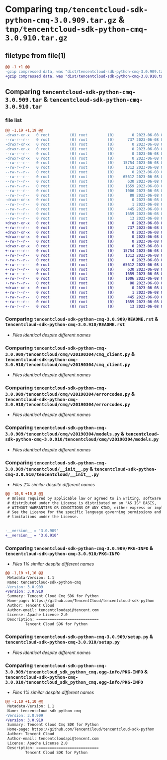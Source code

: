 # Comparing `tmp/tencentcloud-sdk-python-cmq-3.0.909.tar.gz` & `tmp/tencentcloud-sdk-python-cmq-3.0.910.tar.gz`

## filetype from file(1)

```diff
@@ -1 +1 @@
-gzip compressed data, was "dist/tencentcloud-sdk-python-cmq-3.0.909.tar", last modified: Thu Jun  8 00:21:35 2023, max compression
+gzip compressed data, was "dist/tencentcloud-sdk-python-cmq-3.0.910.tar", last modified: Thu Jun  8 09:07:13 2023, max compression
```

## Comparing `tencentcloud-sdk-python-cmq-3.0.909.tar` & `tencentcloud-sdk-python-cmq-3.0.910.tar`

### file list

```diff
@@ -1,19 +1,19 @@
-drwxr-xr-x   0 root         (0) root         (0)        0 2023-06-08 00:21:35.000000 tencentcloud-sdk-python-cmq-3.0.909/
--rw-r--r--   0 root         (0) root         (0)      737 2023-06-08 00:21:35.000000 tencentcloud-sdk-python-cmq-3.0.909/README.rst
-drwxr-xr-x   0 root         (0) root         (0)        0 2023-06-08 00:21:35.000000 tencentcloud-sdk-python-cmq-3.0.909/tencentcloud/
-drwxr-xr-x   0 root         (0) root         (0)        0 2023-06-08 00:21:35.000000 tencentcloud-sdk-python-cmq-3.0.909/tencentcloud/cmq/
--rw-r--r--   0 root         (0) root         (0)        0 2023-06-08 00:21:35.000000 tencentcloud-sdk-python-cmq-3.0.909/tencentcloud/cmq/__init__.py
-drwxr-xr-x   0 root         (0) root         (0)        0 2023-06-08 00:21:35.000000 tencentcloud-sdk-python-cmq-3.0.909/tencentcloud/cmq/v20190304/
--rw-r--r--   0 root         (0) root         (0)    15754 2023-06-08 00:21:35.000000 tencentcloud-sdk-python-cmq-3.0.909/tencentcloud/cmq/v20190304/cmq_client.py
--rw-r--r--   0 root         (0) root         (0)     1312 2023-06-08 00:21:35.000000 tencentcloud-sdk-python-cmq-3.0.909/tencentcloud/cmq/v20190304/errorcodes.py
--rw-r--r--   0 root         (0) root         (0)        0 2023-06-08 00:21:35.000000 tencentcloud-sdk-python-cmq-3.0.909/tencentcloud/cmq/v20190304/__init__.py
--rw-r--r--   0 root         (0) root         (0)    65612 2023-06-08 00:21:35.000000 tencentcloud-sdk-python-cmq-3.0.909/tencentcloud/cmq/v20190304/models.py
--rw-r--r--   0 root         (0) root         (0)      630 2023-06-08 00:21:35.000000 tencentcloud-sdk-python-cmq-3.0.909/tencentcloud/__init__.py
--rw-r--r--   0 root         (0) root         (0)     1659 2023-06-08 00:21:35.000000 tencentcloud-sdk-python-cmq-3.0.909/PKG-INFO
--rw-r--r--   0 root         (0) root         (0)     1006 2023-06-08 00:21:35.000000 tencentcloud-sdk-python-cmq-3.0.909/setup.py
--rw-r--r--   0 root         (0) root         (0)       88 2023-06-08 00:21:35.000000 tencentcloud-sdk-python-cmq-3.0.909/setup.cfg
-drwxr-xr-x   0 root         (0) root         (0)        0 2023-06-08 00:21:35.000000 tencentcloud-sdk-python-cmq-3.0.909/tencentcloud_sdk_python_cmq.egg-info/
--rw-r--r--   0 root         (0) root         (0)        1 2023-06-08 00:21:35.000000 tencentcloud-sdk-python-cmq-3.0.909/tencentcloud_sdk_python_cmq.egg-info/dependency_links.txt
--rw-r--r--   0 root         (0) root         (0)      445 2023-06-08 00:21:35.000000 tencentcloud-sdk-python-cmq-3.0.909/tencentcloud_sdk_python_cmq.egg-info/SOURCES.txt
--rw-r--r--   0 root         (0) root         (0)     1659 2023-06-08 00:21:35.000000 tencentcloud-sdk-python-cmq-3.0.909/tencentcloud_sdk_python_cmq.egg-info/PKG-INFO
--rw-r--r--   0 root         (0) root         (0)       13 2023-06-08 00:21:35.000000 tencentcloud-sdk-python-cmq-3.0.909/tencentcloud_sdk_python_cmq.egg-info/top_level.txt
+drwxr-xr-x   0 root         (0) root         (0)        0 2023-06-08 09:07:13.000000 tencentcloud-sdk-python-cmq-3.0.910/
+-rw-r--r--   0 root         (0) root         (0)      737 2023-06-08 09:07:13.000000 tencentcloud-sdk-python-cmq-3.0.910/README.rst
+drwxr-xr-x   0 root         (0) root         (0)        0 2023-06-08 09:07:13.000000 tencentcloud-sdk-python-cmq-3.0.910/tencentcloud/
+drwxr-xr-x   0 root         (0) root         (0)        0 2023-06-08 09:07:13.000000 tencentcloud-sdk-python-cmq-3.0.910/tencentcloud/cmq/
+-rw-r--r--   0 root         (0) root         (0)        0 2023-06-08 09:07:13.000000 tencentcloud-sdk-python-cmq-3.0.910/tencentcloud/cmq/__init__.py
+drwxr-xr-x   0 root         (0) root         (0)        0 2023-06-08 09:07:13.000000 tencentcloud-sdk-python-cmq-3.0.910/tencentcloud/cmq/v20190304/
+-rw-r--r--   0 root         (0) root         (0)    15754 2023-06-08 09:07:13.000000 tencentcloud-sdk-python-cmq-3.0.910/tencentcloud/cmq/v20190304/cmq_client.py
+-rw-r--r--   0 root         (0) root         (0)     1312 2023-06-08 09:07:13.000000 tencentcloud-sdk-python-cmq-3.0.910/tencentcloud/cmq/v20190304/errorcodes.py
+-rw-r--r--   0 root         (0) root         (0)        0 2023-06-08 09:07:13.000000 tencentcloud-sdk-python-cmq-3.0.910/tencentcloud/cmq/v20190304/__init__.py
+-rw-r--r--   0 root         (0) root         (0)    65612 2023-06-08 09:07:13.000000 tencentcloud-sdk-python-cmq-3.0.910/tencentcloud/cmq/v20190304/models.py
+-rw-r--r--   0 root         (0) root         (0)      630 2023-06-08 09:07:13.000000 tencentcloud-sdk-python-cmq-3.0.910/tencentcloud/__init__.py
+-rw-r--r--   0 root         (0) root         (0)     1659 2023-06-08 09:07:13.000000 tencentcloud-sdk-python-cmq-3.0.910/PKG-INFO
+-rw-r--r--   0 root         (0) root         (0)     1006 2023-06-08 09:07:13.000000 tencentcloud-sdk-python-cmq-3.0.910/setup.py
+-rw-r--r--   0 root         (0) root         (0)       88 2023-06-08 09:07:13.000000 tencentcloud-sdk-python-cmq-3.0.910/setup.cfg
+drwxr-xr-x   0 root         (0) root         (0)        0 2023-06-08 09:07:13.000000 tencentcloud-sdk-python-cmq-3.0.910/tencentcloud_sdk_python_cmq.egg-info/
+-rw-r--r--   0 root         (0) root         (0)        1 2023-06-08 09:07:13.000000 tencentcloud-sdk-python-cmq-3.0.910/tencentcloud_sdk_python_cmq.egg-info/dependency_links.txt
+-rw-r--r--   0 root         (0) root         (0)      445 2023-06-08 09:07:13.000000 tencentcloud-sdk-python-cmq-3.0.910/tencentcloud_sdk_python_cmq.egg-info/SOURCES.txt
+-rw-r--r--   0 root         (0) root         (0)     1659 2023-06-08 09:07:13.000000 tencentcloud-sdk-python-cmq-3.0.910/tencentcloud_sdk_python_cmq.egg-info/PKG-INFO
+-rw-r--r--   0 root         (0) root         (0)       13 2023-06-08 09:07:13.000000 tencentcloud-sdk-python-cmq-3.0.910/tencentcloud_sdk_python_cmq.egg-info/top_level.txt
```

### Comparing `tencentcloud-sdk-python-cmq-3.0.909/README.rst` & `tencentcloud-sdk-python-cmq-3.0.910/README.rst`

 * *Files identical despite different names*

### Comparing `tencentcloud-sdk-python-cmq-3.0.909/tencentcloud/cmq/v20190304/cmq_client.py` & `tencentcloud-sdk-python-cmq-3.0.910/tencentcloud/cmq/v20190304/cmq_client.py`

 * *Files identical despite different names*

### Comparing `tencentcloud-sdk-python-cmq-3.0.909/tencentcloud/cmq/v20190304/errorcodes.py` & `tencentcloud-sdk-python-cmq-3.0.910/tencentcloud/cmq/v20190304/errorcodes.py`

 * *Files identical despite different names*

### Comparing `tencentcloud-sdk-python-cmq-3.0.909/tencentcloud/cmq/v20190304/models.py` & `tencentcloud-sdk-python-cmq-3.0.910/tencentcloud/cmq/v20190304/models.py`

 * *Files identical despite different names*

### Comparing `tencentcloud-sdk-python-cmq-3.0.909/tencentcloud/__init__.py` & `tencentcloud-sdk-python-cmq-3.0.910/tencentcloud/__init__.py`

 * *Files 2% similar despite different names*

```diff
@@ -10,8 +10,8 @@
 # Unless required by applicable law or agreed to in writing, software
 # distributed under the License is distributed on an "AS IS" BASIS,
 # WITHOUT WARRANTIES OR CONDITIONS OF ANY KIND, either express or implied.
 # See the License for the specific language governing permissions and
 # limitations under the License.
 
 
-__version__ = '3.0.909'
+__version__ = '3.0.910'
```

### Comparing `tencentcloud-sdk-python-cmq-3.0.909/PKG-INFO` & `tencentcloud-sdk-python-cmq-3.0.910/PKG-INFO`

 * *Files 1% similar despite different names*

```diff
@@ -1,10 +1,10 @@
 Metadata-Version: 1.1
 Name: tencentcloud-sdk-python-cmq
-Version: 3.0.909
+Version: 3.0.910
 Summary: Tencent Cloud Cmq SDK for Python
 Home-page: https://github.com/TencentCloud/tencentcloud-sdk-python
 Author: Tencent Cloud
 Author-email: tencentcloudapi@tencent.com
 License: Apache License 2.0
 Description: ============================
         Tencent Cloud SDK for Python
```

### Comparing `tencentcloud-sdk-python-cmq-3.0.909/setup.py` & `tencentcloud-sdk-python-cmq-3.0.910/setup.py`

 * *Files identical despite different names*

### Comparing `tencentcloud-sdk-python-cmq-3.0.909/tencentcloud_sdk_python_cmq.egg-info/PKG-INFO` & `tencentcloud-sdk-python-cmq-3.0.910/tencentcloud_sdk_python_cmq.egg-info/PKG-INFO`

 * *Files 1% similar despite different names*

```diff
@@ -1,10 +1,10 @@
 Metadata-Version: 1.1
 Name: tencentcloud-sdk-python-cmq
-Version: 3.0.909
+Version: 3.0.910
 Summary: Tencent Cloud Cmq SDK for Python
 Home-page: https://github.com/TencentCloud/tencentcloud-sdk-python
 Author: Tencent Cloud
 Author-email: tencentcloudapi@tencent.com
 License: Apache License 2.0
 Description: ============================
         Tencent Cloud SDK for Python
```

